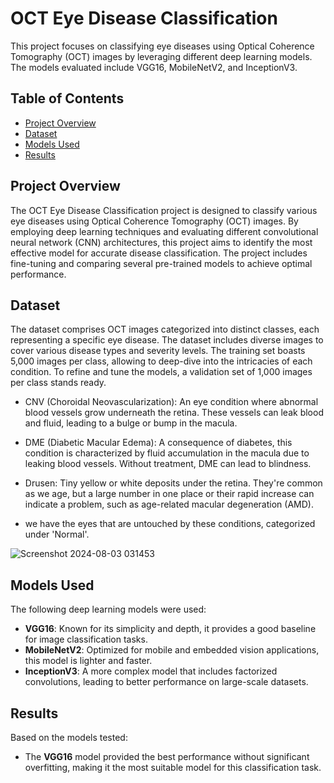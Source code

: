 # OCT Eye Disease Classification

This project focuses on classifying eye diseases using Optical Coherence Tomography (OCT) images by leveraging different deep learning models. The models evaluated include VGG16, MobileNetV2, and InceptionV3.

## Table of Contents

- [Project Overview](#project-overview)
- [Dataset](#dataset)
- [Models Used](#models-used)
- [Results](#results)

## Project Overview

The OCT Eye Disease Classification project is designed to classify various eye diseases using Optical Coherence Tomography (OCT) images. By employing deep learning techniques and evaluating different convolutional neural network (CNN) architectures, this project aims to identify the most effective model for accurate disease classification. The project includes fine-tuning and comparing several pre-trained models to achieve optimal performance.

## Dataset

The dataset comprises OCT images categorized into distinct classes, each representing a specific eye disease. The dataset includes diverse images to cover various disease types and severity levels. The training set boasts 5,000 images per class, allowing to deep-dive into the intricacies of each condition. To refine and tune the models, a validation set of 1,000 images per class stands ready.

- CNV (Choroidal Neovascularization): An eye condition where abnormal blood vessels grow underneath the retina. These vessels can leak blood and fluid, leading to a bulge or bump in the macula.

- DME (Diabetic Macular Edema): A consequence of diabetes, this condition is characterized by fluid accumulation in the macula due to leaking blood vessels. Without treatment, DME can lead to blindness.

- Drusen: Tiny yellow or white deposits under the retina. They're common as we age, but a large number in one place or their rapid increase can indicate a problem, such as age-related macular degeneration (AMD).
- we have the eyes that are untouched by these conditions, categorized under 'Normal'.

![Screenshot 2024-08-03 031453](https://github.com/user-attachments/assets/a913c2b1-000e-4813-a892-0a07b9b95591)

## Models Used

The following deep learning models were used:

- **VGG16**: Known for its simplicity and depth, it provides a good baseline for image classification tasks.
- **MobileNetV2**: Optimized for mobile and embedded vision applications, this model is lighter and faster.
- **InceptionV3**: A more complex model that includes factorized convolutions, leading to better performance on large-scale datasets.


## Results

Based on the models tested:

- The **VGG16** model provided the best performance without significant overfitting, making it the most suitable model for this classification task.

